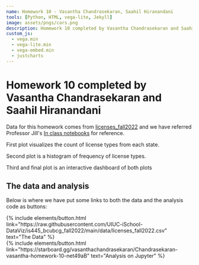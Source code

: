 ```yaml
---
name: Homework 10 - Vasantha Chandrasekaran, Saahil Hiranandani
tools: [Python, HTML, vega-lite, Jekyll]
image: assets/pngs/cars.png
description: Homework 10 completed by Vasantha Chandrasekaran and Saahil Hiranandani
custom_js:
  - vega.min
  - vega-lite.min
  - vega-embed.min
  - justcharts
---
```



# Homework 10 completed by Vasantha Chandrasekaran and Saahil Hiranandani

Data for this homework comes from [licenses_fall2022](https://raw.githubusercontent.com/UIUC-iSchool-DataViz/is445_bcubcg_fall2022/main/data/licenses_fall2022.csv) and we have referred Professor Jill's [In class notebooks](https://starboard.gg/jnaiman/inClass_week10_online_fall2022-nrSZM7g) for reference.

First plot visualizes the count of license types from each state. 

<vegachart schema-url="{{ site.baseurl }}/assets/json/visualization.vl.json" style="width: 100%"></vegachart>

Second plot is a histogram of frequency of license types.

<vegachart schema-url="{{ site.baseurl }}/assets/json/visualization2.vl.json" style="width: 100%"></vegachart>

Third and final plot is an interactive dashboard of both plots 

<vegachart schema-url="{{ site.baseurl }}/assets/json/dashboard.vl.json" style="width: 100%"></vegachart>

## The data and analysis

Below is where we have put some links to both the data and the analysis code as buttons:

<!-- these are written in a combo of html and liquid --> 

<div class="left">
{% include elements/button.html link="https://raw.githubusercontent.com/UIUC-iSchool-DataViz/is445_bcubcg_fall2022/main/data/licenses_fall2022.csv" text="The Data" %}
</div>

<div class="right">
{% include elements/button.html link="https://starboard.gg/vasanthachandrasekaran/Chandrasekaran-vasantha-homework-10-net49aB" text="Analysis on Jupyter" %}
</div>
